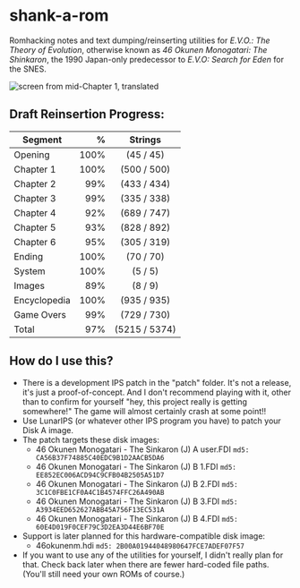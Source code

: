 # shank-a-rom
Romhacking notes and text dumping/reinserting utilities for *E.V.O.: The Theory of Evolution*, otherwise known as *46 Okunen Monogatari: The Shinkaron*, the 1990 Japan-only predecessor to *E.V.O: Search for Eden* for the SNES.

![screen from mid-Chapter 1, translated](https://raw.githubusercontent.com/hollowaytape/shank-a-rom/master/img/evidence_02.png)

## Draft Reinsertion Progress:
| Segment      | %    | Strings      |
| -------------|-----:|:------------:|
| Opening      |100%  |  (45 / 45)   |
| Chapter 1    |100%  | (500 / 500)  |
| Chapter 2    | 99%  | (433 / 434)  |
| Chapter 3    | 99%  | (335 / 338)  |
| Chapter 4    | 92%  | (689 / 747)  |
| Chapter 5    | 93%  | (828 / 892)  |
| Chapter 6    | 95%  | (305 / 319)  |
| Ending       |100%  |  (70 / 70)   |
| System       |100%  |   (5 / 5)    |
| Images       | 89%  |   (8 / 9)    |
| Encyclopedia |100%  | (935 / 935)  |
| Game Overs   | 99%  | (729 / 730)  |
| Total        | 97%  |(5215 / 5374) |

## How do I use this?
* There is a development IPS patch in the "patch" folder. It's not a release, it's just a proof-of-concept. And I don't recommend playing with it, other than to confirm for yourself "hey, this project really is getting somewhere!" The game will almost certainly crash at some point!!
* Use LunarIPS (or whatever other IPS program you have) to patch your Disk A image.
* The patch targets these disk images:
	* 46 Okunen Monogatari - The Sinkaron (J) A user.FDI `md5: CA56B37F74885C40EDC9B1D2AACB5DA6`
	* 46 Okunen Monogatari - The Sinkaron (J) B 1.FDI `md5: EE852EC006ACD94C9CFB04B2505A51D7`
	* 46 Okunen Monogatari - The Sinkaron (J) B 2.FDI `md5: 3C1C0FBE1CF0A4C1B4574FFC26A490AB`
	* 46 Okunen Monogatari - The Sinkaron (J) B 3.FDI `md5: A3934EED652627ABB45A756F13EC531A`
	* 46 Okunen Monogatari - The Sinkaron (J) B 4.FDI `md5: 60E4D019F0CEF79C3D2EA3D44E6BF70E`
* Support is later planned for this hardware-compatible disk image:
	* 46okunenm.hdi `md5: 2B00A01944048980647FCE7ADEF07F57`
* If you want to use any of the utilities for yourself, I didn't really plan for that. Check back later when there are fewer hard-coded file paths. (You'll still need your own ROMs of course.)